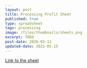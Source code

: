 ```yaml
---
layout: post
title: Processing Profit Sheet
published: true
type: spreadsheet
tags: processing
image: /files/thumbnails/sheets.png
excerpt: TODO
post-date: 2020-03-12
updated-date: 2022-05-15
---
```


[Link to the sheet](https://docs.google.com/spreadsheets/d/1Yv9-k7hShtmZ6oPZCmLu8C-eGJLgPkg7wvaIkJ_eres/edit?usp=sharing)